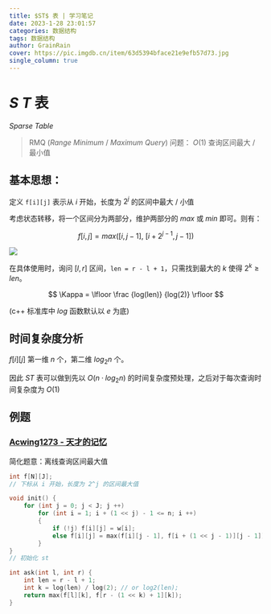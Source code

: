 ```yaml
---
title: $ST$ 表 | 学习笔记
date: 2023-1-28 23:01:57
categories: 数据结构
tags: 数据结构
author: GrainRain
cover: https://pic.imgdb.cn/item/63d5394bface21e9efb57d73.jpg
single_column: true
---
```



# $S\ T$ 表
$Sparse\ Table$

> RMQ ($Range\ Minimum\ /\ Maximum\ Query$) 问题：
> $O(1)$ 查询区间最大 / 最小值

## 基本思想：

定义 `f[i][j]` 表示从 $i$ 开始，长度为 $2^j$ 的区间中最大 / 小值

考虑状态转移，将一个区间分为两部分，维护两部分的 $max$ 或 $min$ 即可。则有：

$$ f[i, j] = max([i, j - 1],\ [i + 2^{j - 1}, j - 1]) $$

![](https://pic.imgdb.cn/item/63d4c5c6face21e9efa1b86b.jpg)

在具体使用时，询问 $[l, r]$ 区间，`len = r - l + 1`，只需找到最大的 $k$ 使得 $2^k \geqslant len$。

$$ \Kappa = \lfloor \frac {log(len)} {log(2)} \rfloor $$

(c++ 标准库中 $log$ 函数默认以 $e$ 为底)

## 时间复杂度分析

$f[i][j]$ 第一维 $n$ 个，第二维 $log_2n$ 个。

因此 $ST$ 表可以做到先以 $O(n·log_2n)$ 的时间复杂度预处理，之后对于每次查询时间复杂度为 $O(1)$

## 例题

### [Acwing1273 - 天才的记忆](https://www.acwing.com/problem/content/1275/) 

简化题意：离线查询区间最大值

```cpp
int f[N][J];
// 下标从 i 开始，长度为 2^j 的区间最大值

void init() {
	for (int j = 0; j < J; j ++)
		for (int i = 1; i + (1 << j) - 1 <= n; i ++)
		{
			if (!j) f[i][j] = w[i];
			else f[i][j] = max(f[i][j - 1], f[i + (1 << j - 1)][j - 1]);
		}
}
// 初始化 st 

int ask(int l, int r) {
	int len = r - l + 1;
	int k = log(len) / log(2); // or log2(len);
	return max(f[l][k], f[r - (1 << k) + 1][k]);
}
```